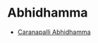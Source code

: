 # Abhidhamma

- [Caranapalli Abhidhamma](https://www.youtube.com/playlist?list=PLl3LPAoOk3_umShWzlKBWABVdPmWmy_Wb)


